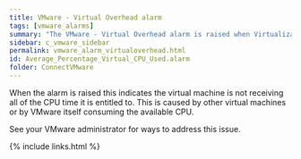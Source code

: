 ```yaml
---
title: VMware - Virtual Overhead alarm
tags: [vmware_alarms]
summary: "The VMware - Virtual Overhead alarm is raised when Virtualization Overhead is greater than a threshold and CPU Usage is 95% or higher."
sidebar: c_vmware_sidebar
permalink: vmware_alarm_virtualoverhead.html
id: Average_Percentage_Virtual_CPU_Used.alarm
folder: ConnectVMware
---
```


When the alarm is raised this indicates the virtual machine is not receiving all of the CPU time it is entitled to. This is caused by other virtual machines or by VMware itself consuming the available CPU.

See your VMware administrator for ways to address this issue.


{% include links.html %}
